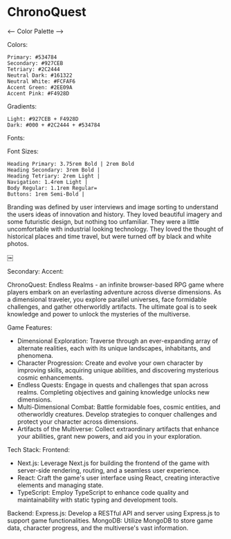 # ChronoQuest

<-- Color Palette -->

Colors:

    Primary: #534784
    Secondary: #927CEB
    Tetriary: #2C2444
    Neutral Dark: #161322
    Neutral White: #FCFAF6
    Accent Green: #2EE09A
    Accent Pink: #F4928D

Gradients:

    Light: #927CEB + F4928D
    Dark: #000 + #2C2444 + #534784

Fonts:

Font Sizes:

    Heading Primary: 3.75rem Bold | 2rem Bold
    Heading Secondary: 3rem Bold |
    Heading Tetriary: 2rem Light |
    Navigation: 1.4rem Light |
    Body Regular: 1.1rem Regular=
    Buttons: 1rem Semi-Bold |

Branding was defined by user interviews and image sorting to understand the users ideas of innovation and history. They loved beautiful imagery and some futuristic design, but nothing too unfamiliar. They were a little uncomfortable with industrial looking technology. They loved the thought of historical places and time travel, but were turned off by black and white photos.

￼

Secondary:
Accent:

ChronoQuest: Endless Realms - an infinite browser-based RPG game where players embark on an everlasting adventure across diverse dimensions. As a dimensional traveler, you explore parallel universes, face formidable challenges, and gather otherworldly artifacts. The ultimate goal is to seek knowledge and power to unlock the mysteries of the multiverse.

Game Features:

- Dimensional Exploration: Traverse through an ever-expanding array of alternate realities, each with its unique landscapes, inhabitants, and phenomena.
- Character Progression: Create and evolve your own character by improving skills, acquiring unique abilities, and discovering mysterious cosmic enhancements.
- Endless Quests: Engage in quests and challenges that span across realms. Completing objectives and gaining knowledge unlocks new dimensions.
- Multi-Dimensional Combat: Battle formidable foes, cosmic entities, and otherworldly creatures. Develop strategies to conquer challenges and protect your character across dimensions.
- Artifacts of the Multiverse: Collect extraordinary artifacts that enhance your abilities, grant new powers, and aid you in your exploration.

Tech Stack:
Frontend:

- Next.js: Leverage Next.js for building the frontend of the game with server-side rendering, routing, and a seamless user experience.
- React: Craft the game's user interface using React, creating interactive elements and managing state.
- TypeScript: Employ TypeScript to enhance code quality and maintainability with static typing and development tools.

Backend:
Express.js: Develop a RESTful API and server using Express.js to support game functionalities.
MongoDB: Utilize MongoDB to store game data, character progress, and the multiverse's vast information.

